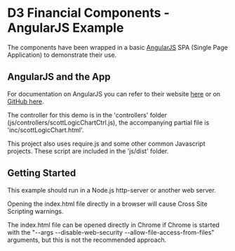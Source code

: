 D3 Financial Components - AngularJS Example
===============================================

The components have been wrapped in a basic [AngularJS](https://angularjs.org/) SPA (Single Page Application) to demonstrate their use. 

AngularJS and the App
---------------------

For documentation on AngularJS you can refer to their website [here](https://angularjs.org/) or on [GitHub here](https://github.com/angular/angular.js).

The controller for this demo is in the 'controllers' folder (js/controllers/scottLogicChartCtrl.js), the accompanying partial file is 'inc/scottLogicChart.html'.

This project also uses require.js and some other common Javascript projects. These script are included in the 'js/dist' folder.

Getting Started
---------------

This example should run in a Node.js http-server or another web server. 

Opening the index.html file directly in a browser will cause Cross Site Scripting warnings.

The index.html file can be opened directly in Chrome if Chrome is started with the "--args --disable-web-security --allow-file-access-from-files" arguments, but this is not the recommended approach.





